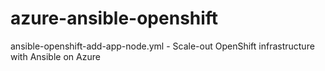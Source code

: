 # azure-ansible-openshift
ansible-openshift-add-app-node.yml - Scale-out OpenShift infrastructure with Ansible on Azure
